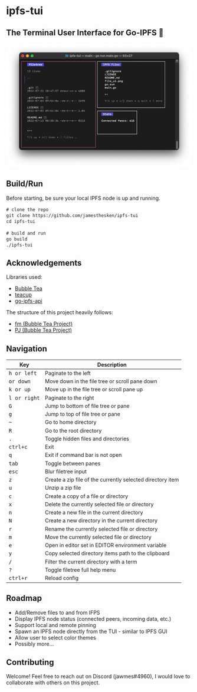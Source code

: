 # ipfs-tui
## The Terminal User Interface for Go-IPFS 📠
![file ui](./assets/file_ui.png)

## Build/Run

Before starting, be sure your local IPFS node is up and running.

```
# clone the repo
git clone https://github.com/jamesthesken/ipfs-tui
cd ipfs-tui

# build and run
go build
./ipfs-tui
```

## Acknowledgements

Libraries used:
* [Bubble Tea](https://github.com/charmbracelet/bubbletea)
* [teacup](https://github.com/knipferrc/teacup) 
* [go-ipfs-api](https://github.com/ipfs/go-ipfs-api)

The structure of this project heavily follows:
* [fm (Bubble Tea Project)](https://github.com/knipferrc/fm) 
* [PJ (Bubble Tea Project)](https://github.com/bashbunni/pjs)

## Navigation

| Key                   | Description                                                |
| --------------------- | ---------------------------------------------------------- |
| <kbd>h or left</kbd>  | Paginate to the left                                       |
| <kbd> or down</kbd>   | Move down in the file tree or scroll pane down             |
| <kbd>k or up</kbd>    | Move up in the file tree or scroll pane up                 |
| <kbd>l or right</kbd> | Paginate to the right                                      |
| <kbd>G</kbd>          | Jump to bottom of file tree or pane                        |
| <kbd>g</kbd>          | Jump to top of file tree or pane                           |
| <kbd>~</kbd>          | Go to home directory                                       |
| <kbd>R</kbd>          | Go to the root directory                                   |
| <kbd>.</kbd>          | Toggle hidden files and directories                        |
| <kbd>ctrl+c</kbd>     | Exit                                                       |
| <kbd>q</kbd>          | Exit if command bar is not open                            |
| <kbd>tab</kbd>        | Toggle between panes                                       |
| <kbd>esc</kbd>        | Blur filetree input                                        |
| <kbd>z</kbd>          | Create a zip file of the currently selected directory item |
| <kbd>u</kbd>          | Unzip a zip file                                           |
| <kbd>c</kbd>          | Create a copy of a file or directory                       |
| <kbd>x</kbd>          | Delete the currently selected file or directory            |
| <kbd>n</kbd>          | Create a new file in the current directory                 |
| <kbd>N</kbd>          | Create a new directory in the current directory            |
| <kbd>r</kbd>          | Rename the currently selected file or directory            |
| <kbd>m</kbd>          | Move the currently selected file or directory              |
| <kbd>e</kbd>          | Open in editor set in EDITOR environment variable          |
| <kbd>y</kbd>          | Copy selected directory items path to the clipboard        |
| <kbd>/</kbd>          | Filter the current directory with a term                   |
| <kbd>?</kbd>          | Toggle filetree full help menu                             |
| <kbd>ctrl+r</kbd>     | Reload config                                              |

## Roadmap

* Add/Remove files to and from IFPS
* Display IPFS node status (connected peers, incoming data, etc.)
* Support local and remote pinning
* Spawn an IPFS node directly from the TUI - similar to IPFS GUI
* Allow user to select color themes
* Possibly more...

## Contributing

Welcome! Feel free to reach out on Discord (jawmes#4960), I would love to collaborate with others on this project. 